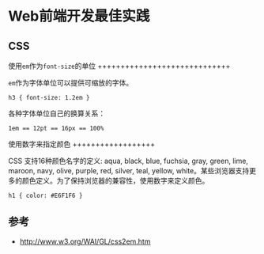 Web前端开发最佳实践
===================


CSS
---

使用`em`作为`font-size`的单位
+++++++++++++++++++++++++++++

`em`作为字体单位可以提供可缩放的字体。

    h3 { font-size: 1.2em }

各种字体单位自己的换算关系：

    1em == 12pt == 16px == 100%


使用数字来指定颜色
++++++++++++++++++

CSS 支持16种颜色名字的定义: aqua, black, blue, fuchsia, gray, green, lime, maroon, navy, olive, purple, red, silver,
teal, yellow, white。某些浏览器支持更多的颜色定义。为了保持浏览器的兼容性，使用数字来定义颜色。

    h1 { color: #E6F1F6 }




参考
----

* http://www.w3.org/WAI/GL/css2em.htm
